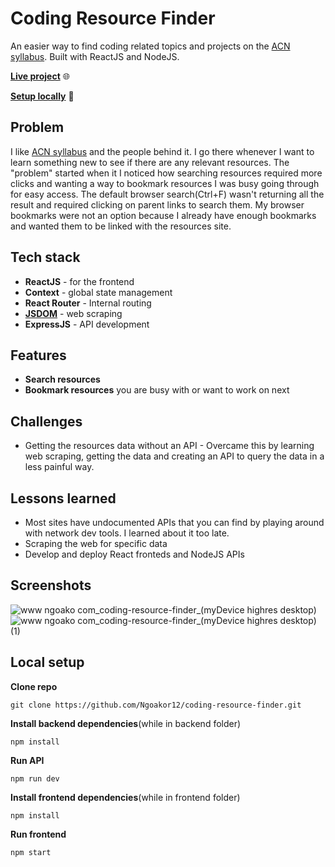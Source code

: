 # Coding Resource Finder
An easier way to find coding related topics and projects on the [ACN syllabus](http://syllabus.africacode.net/). Built with ReactJS and NodeJS.

[**Live project**](https://www.ngoako.com/coding-resource-finder/) 🌐

[**Setup locally**](#local-setup) 🔧

## Problem
I like [ACN syllabus](http://syllabus.africacode.net/) and the people behind it. I go there whenever I want to learn something new to see if there are any relevant resources. The "problem" started when it I noticed how searching resources required more clicks and wanting a way to bookmark resources I was busy going through for easy access. The default browser search(Ctrl+F) wasn't returning all the result and required clicking on parent links to search them. My browser bookmarks were not an option because I already have enough bookmarks and wanted them to be linked with the resources site.

## Tech stack
- **ReactJS** - for the frontend
- **Context** - global state management
- **React Router** - Internal routing
- [**JSDOM**](https://github.com/jsdom/jsdom) - web scraping
- **ExpressJS** - API development

## Features
- **Search resources**
- **Bookmark resources** you are busy with or want to work on next

## Challenges
- Getting the resources data without an API - Overcame this by learning web scraping, getting the data and creating an API to query the data in a less painful way. 

## Lessons learned
- Most sites have undocumented APIs that you can find by playing around with network dev tools. I learned about it too late.
- Scraping the web for specific data
- Develop and deploy React fronteds and NodeJS APIs

## Screenshots
![www ngoako com_coding-resource-finder_(myDevice highres desktop)](https://user-images.githubusercontent.com/54069197/155377612-66abb465-783e-46c7-be4c-b98b1f74848f.png)
![www ngoako com_coding-resource-finder_(myDevice highres desktop) (1)](https://user-images.githubusercontent.com/54069197/155377548-f7db8a17-ee1c-4aa0-b331-e1d6214e78b1.png)

## Local setup
**Clone repo**
```
git clone https://github.com/Ngoakor12/coding-resource-finder.git
```
**Install backend dependencies**(while in backend folder)
```
npm install
```
**Run API**
```
npm run dev
```
**Install frontend dependencies**(while in frontend folder)
```
npm install
```
**Run frontend**
```
npm start
```
